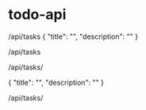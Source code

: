 # todo-api
<!-- create task -->
/api/tasks
{
  "title": "",
  "description": ""
}

<!-- read all task -- get method-->
/api/tasks

<!-- read specific task get-->
/api/tasks/<taskid>

<!-- change taskid  push -->
{
  "title": "",
  "description": ""
}

<!-- delete task -->
/api/tasks/<taskid>

  
